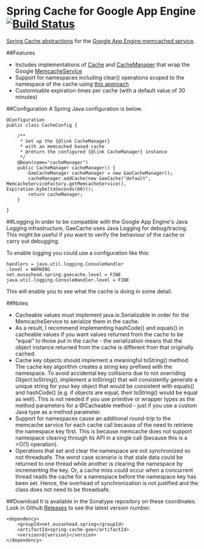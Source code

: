 Spring Cache for Google App Engine [![Build Status](https://travis-ci.org/patrickvankann/spring-cache-gae.png)](https://travis-ci.org/patrickvankann/spring-cache-gae)
================

[Spring Cache abstractions](http://static.springsource.org/spring/docs/3.2.x/spring-framework-reference/html/cache.html) for the [Google App Engine memcached service](https://developers.google.com/appengine/docs/java/memcache/).


##Features
- Includes implementations of [Cache](http://static.springsource.org/spring/docs/3.2.x/javadoc-api/org/springframework/cache/Cache.html) and [CacheManager](http://static.springsource.org/spring/docs/3.2.x/javadoc-api/org/springframework/cache/CacheManager.html) that wrap the Google [MemcacheService](https://developers.google.com/appengine/docs/java/javadoc/com/google/appengine/api/memcache/MemcacheService)
- Support for namespaces including clear() operations scoped to the namespace of the cache using [this approach](http://code.google.com/p/memcached/wiki/NewProgrammingTricks#Deleting_By_Namespace)
- Customisable expiration times per cache (with a default value of 30 minutes)

##Configuration
A Spring Java configuration is below.

    @Configuration
    public class CacheConfig {
    
        /**
         * Set up the {@link CacheManager}
         * with an memcached based cache
         * @return the configured {@link CacheManager} instance
         */
        @Bean(name="cacheManager")
        public CacheManager cacheManager() {
            GaeCacheManager cacheManager = new GaeCacheManager();
            cacheManager.addCache(new GaeCache("default", MemcacheServiceFactory.getMemcacheService(), Expiration.byDeltaSeconds(60)));
            return cacheManager;
        }

    }
    
##Logging
In order to be compatible with the Google App Engine's Java Logging infrastructure, GaeCache uses Java Logging for debug/tracing. This might be useful if you want to verify the behaviour of the cache or carry out debugging.

To enable logging you could use a configuration like this:

    handlers = java.util.logging.ConsoleHandler
    .level = WARNING
    net.eusashead.spring.gaecache.level = FINE
    java.util.logging.ConsoleHandler.level = FINE
    
This will enable you to see what the cache is doing in some detail.
   
##Notes
 - Cacheable values must implement java.io.Serializable in order for the MemcacheService to serialize them in the cache.
 - As a result, I recommend implementing hashCode() and equals() in cacheable values if you want values returned from the cache to be "equal" to those put in the cache - the serialization means that the object instance returned from the cache is different from that originally cached. 
 - Cache key objects should implement a meaningful toString() method. The cache key algorithm creates a string key prefixed with the namespace. To avoid accidental key collisions due to not overriding Object.toString(), implement a toString() that will consistently generate a unique string for your key object that would be consistent with equals() and hashCode() (e.g. if objects are equal, their toString() would be equal as well). This is not needed if you use primitive or wrapper types as the method parameters for a @Cacheable method - just if you use a custom Java type as a method parameter.
 - Support for namespaces cause an additional round-trip to the memcache service for each cache call because of the need to retrieve the namespace key first. This is because memcache does not support namespace clearing through its API in a single call (because this is a >O(1) operation).
 - Operations that set and clear the namespace are not synchronized so not threadsafe. The worst case scenario is that stale data could be returned to one thread while another is clearing the namespace by incrementing the key. Or, a cache miss could occur when a concurrent thread reads the cache for a namespace before the namespace key has been set. Hence, the overhead of synchronization is not justified and the class does not need to be threadsafe.

##Download
It is available in the Sonatype repository on these coordinates. Look in Github [Releases](https://github.com/patrickvankann/spring-cache-gae/releases) to see the latest version number.

    <dependency>
        <groupId>net.eusashead.spring</groupId>
        <artifactId>spring-cache-gae</artifactId>
        <version>${version}</version>
    </dependency>
    
    